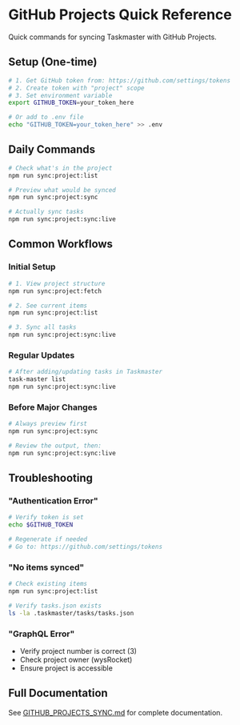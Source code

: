 # GitHub Projects Quick Reference

Quick commands for syncing Taskmaster with GitHub Projects.

## Setup (One-time)

```bash
# 1. Get GitHub token from: https://github.com/settings/tokens
# 2. Create token with "project" scope
# 3. Set environment variable
export GITHUB_TOKEN=your_token_here

# Or add to .env file
echo "GITHUB_TOKEN=your_token_here" >> .env
```

## Daily Commands

```bash
# Check what's in the project
npm run sync:project:list

# Preview what would be synced
npm run sync:project:sync

# Actually sync tasks
npm run sync:project:sync:live
```

## Common Workflows

### Initial Setup

```bash
# 1. View project structure
npm run sync:project:fetch

# 2. See current items
npm run sync:project:list

# 3. Sync all tasks
npm run sync:project:sync:live
```

### Regular Updates

```bash
# After adding/updating tasks in Taskmaster
task-master list
npm run sync:project:sync:live
```

### Before Major Changes

```bash
# Always preview first
npm run sync:project:sync

# Review the output, then:
npm run sync:project:sync:live
```

## Troubleshooting

### "Authentication Error"

```bash
# Verify token is set
echo $GITHUB_TOKEN

# Regenerate if needed
# Go to: https://github.com/settings/tokens
```

### "No items synced"

```bash
# Check existing items
npm run sync:project:list

# Verify tasks.json exists
ls -la .taskmaster/tasks/tasks.json
```

### "GraphQL Error"

- Verify project number is correct (3)
- Check project owner (wysRocket)
- Ensure project is accessible

## Full Documentation

See [GITHUB_PROJECTS_SYNC.md](./GITHUB_PROJECTS_SYNC.md) for complete documentation.
